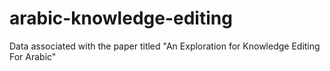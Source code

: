 # arabic-knowledge-editing
Data associated with the paper titled "An Exploration for Knowledge Editing  For Arabic"

